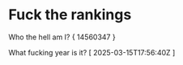 # Fuck the rankings

Who the hell am I?
{ 14560347 }

What fucking year is it?
[ 2025-03-15T17:56:40Z ]
